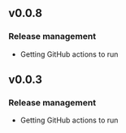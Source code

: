 ## v0.0.8

### Release management

* Getting GitHub actions to run

## v0.0.3

### Release management

* Getting GitHub actions to run